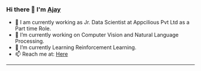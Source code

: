 ### Hi there 👋 I'm [Ajay](https://www.linkedin.com/in/ajay-vamsi-823011185/)


- 🔭 I am currently working as Jr. Data Scientist at Appcilious Pvt Ltd as a Part time Role.
- 🌱 I’m currently working on Computer Vision and Natural Language Processing.
- 👯 I’m currently Learning Reinforcement Learning.
- 📫 Reach me at: [Here](https://www.linkedin.com/in/ajay-vamsi-823011185/)
<hr>
